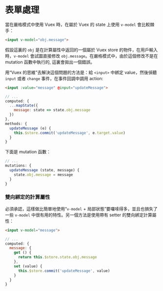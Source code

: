 # 表單處理

當在嚴格模式中使用 Vuex 時，在屬於 Vuex 的 state 上使用 `v-model` 會比較棘手：

``` html
<input v-model="obj.message">
```

假設這裏的 `obj` 是在計算屬性中返回的一個屬於 Vuex store 的物件，在用戶輸入時，`v-model` 會試圖直接修改 `obj.message`。在嚴格模式中，由於這個修改不是在 mutation 函數中執行的, 這裏會拋出一個錯誤。

用“Vuex 的思維”去解決這個問題的方法是：給 `<input>` 中綁定 value，然後偵聽 `input` 或者 `change` 事件，在事件回調中調用 action:

``` html
<input :value="message" @input="updateMessage">
```
``` js
// ...
computed: {
  ...mapState({
    message: state => state.obj.message
  })
},
methods: {
  updateMessage (e) {
    this.$store.commit('updateMessage', e.target.value)
  }
}
```

下面是 mutation 函數：

``` js
// ...
mutations: {
  updateMessage (state, message) {
    state.obj.message = message
  }
}
```

### 雙向綁定的計算屬性

必須承認，這樣做比簡單地使用“`v-model` + 局部狀態”要囉嗦得多，並且也損失了一些 `v-model` 中很有用的特性。另一個方法是使用帶有 setter 的雙向綁定計算屬性：

``` html
<input v-model="message">
```
``` js
// ...
computed: {
  message: {
    get () {
      return this.$store.state.obj.message
    },
    set (value) {
      this.$store.commit('updateMessage', value)
    }
  }
}
```
